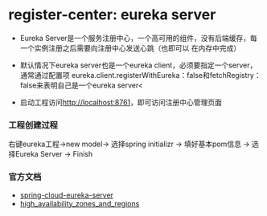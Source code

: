 # register-center: eureka server
* Eureka&nbsp;Server是一个服务注册中心，一个高可用的组件，没有后端缓存，每一个实例注册之后需要向注册中心发送心跳（也即可以
在内存中完成）

* 默认情况下eureka&nbsp;server也是一个eureka&nbsp;client，必须要指定一个server，通常通过配置项
eureka.client.registerWithEureka：false和fetchRegistry：false来表明自己是一个eureka&nbsp;server<

* 启动工程访问[http://localhost:8761](http://localhost:8761)，即可访问注册中心管理页面

### 工程创建过程
右键eureka工程->new model-> 选择spring initializr -> 填好基本pom信息 -> 选择Eureka Server -> Finish

### 官方文档
* [spring-cloud-eureka-server](http://projects.spring.io/spring-cloud/spring-cloud.html#spring-cloud-eureka-server)
* [high_availability_zones_and_regions](http://projects.spring.io/spring-cloud/spring-cloud.html#_high_availability_zones_and_regions)